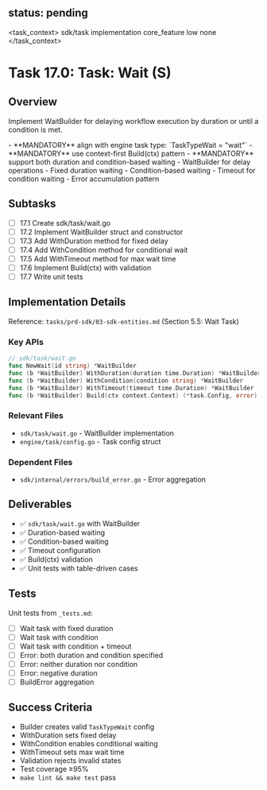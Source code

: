 ## status: pending

<task_context>
<domain>sdk/task</domain>
<type>implementation</type>
<scope>core_feature</scope>
<complexity>low</complexity>
<dependencies>none</dependencies>
</task_context>

# Task 17.0: Task: Wait (S)

## Overview

Implement WaitBuilder for delaying workflow execution by duration or until a condition is met.

<critical>
- **MANDATORY** align with engine task type: `TaskTypeWait = "wait"`
- **MANDATORY** use context-first Build(ctx) pattern
- **MANDATORY** support both duration and condition-based waiting
</critical>

<requirements>
- WaitBuilder for delay operations
- Fixed duration waiting
- Condition-based waiting
- Timeout for condition waiting
- Error accumulation pattern
</requirements>

## Subtasks

- [ ] 17.1 Create sdk/task/wait.go
- [ ] 17.2 Implement WaitBuilder struct and constructor
- [ ] 17.3 Add WithDuration method for fixed delay
- [ ] 17.4 Add WithCondition method for conditional wait
- [ ] 17.5 Add WithTimeout method for max wait time
- [ ] 17.6 Implement Build(ctx) with validation
- [ ] 17.7 Write unit tests

## Implementation Details

Reference: `tasks/prd-sdk/03-sdk-entities.md` (Section 5.5: Wait Task)

### Key APIs

```go
// sdk/task/wait.go
func NewWait(id string) *WaitBuilder
func (b *WaitBuilder) WithDuration(duration time.Duration) *WaitBuilder
func (b *WaitBuilder) WithCondition(condition string) *WaitBuilder
func (b *WaitBuilder) WithTimeout(timeout time.Duration) *WaitBuilder
func (b *WaitBuilder) Build(ctx context.Context) (*task.Config, error)
```

### Relevant Files

- `sdk/task/wait.go` - WaitBuilder implementation
- `engine/task/config.go` - Task config struct

### Dependent Files

- `sdk/internal/errors/build_error.go` - Error aggregation

## Deliverables

- ✅ `sdk/task/wait.go` with WaitBuilder
- ✅ Duration-based waiting
- ✅ Condition-based waiting
- ✅ Timeout configuration
- ✅ Build(ctx) validation
- ✅ Unit tests with table-driven cases

## Tests

Unit tests from `_tests.md`:
- [ ] Wait task with fixed duration
- [ ] Wait task with condition
- [ ] Wait task with condition + timeout
- [ ] Error: both duration and condition specified
- [ ] Error: neither duration nor condition
- [ ] Error: negative duration
- [ ] BuildError aggregation

## Success Criteria

- Builder creates valid `TaskTypeWait` config
- WithDuration sets fixed delay
- WithCondition enables conditional waiting
- WithTimeout sets max wait time
- Validation rejects invalid states
- Test coverage ≥95%
- `make lint && make test` pass
